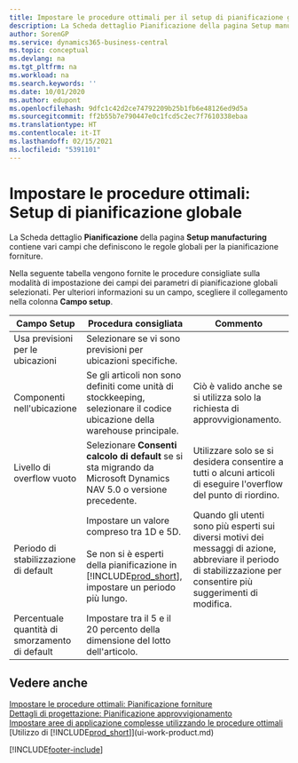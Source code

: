 ```yaml
---
title: Impostare le procedure ottimali per il setup di pianificazione globale | Microsoft Docs
description: La Scheda dettaglio Pianificazione della pagina Setup manufacturing contiene vari campi che definiscono le regole globali per la pianificazione forniture.
author: SorenGP
ms.service: dynamics365-business-central
ms.topic: conceptual
ms.devlang: na
ms.tgt_pltfrm: na
ms.workload: na
ms.search.keywords: ''
ms.date: 10/01/2020
ms.author: edupont
ms.openlocfilehash: 9dfc1c42d2ce74792209b25b1fb6e48126ed9d5a
ms.sourcegitcommit: ff2b55b7e790447e0c1fcd5c2ec7f7610338ebaa
ms.translationtype: HT
ms.contentlocale: it-IT
ms.lasthandoff: 02/15/2021
ms.locfileid: "5391101"
---
```

# <a name="setup-best-practices-global-planning-setup"></a>Impostare le procedure ottimali: Setup di pianificazione globale
La Scheda dettaglio **Pianificazione** della pagina **Setup manufacturing** contiene vari campi che definiscono le regole globali per la pianificazione forniture.  

 Nella seguente tabella vengono fornite le procedure consigliate sulla modalità di impostazione dei campi dei parametri di pianificazione globali selezionati. Per ulteriori informazioni su un campo, scegliere il collegamento nella colonna **Campo setup**.  

|Campo Setup|Procedura consigliata|Commento|  
|-----------------|-------------------|-------------|  
|Usa previsioni per le ubicazioni|Selezionare se vi sono previsioni per ubicazioni specifiche.||  
|Componenti nell'ubicazione|Se gli articoli non sono definiti come unità di stockkeeping, selezionare il codice ubicazione della warehouse principale.|Ciò è valido anche se si utilizza solo la richiesta di approvvigionamento.|  
|Livello di overflow vuoto|Selezionare **Consenti calcolo di default** se si sta migrando da Microsoft Dynamics NAV 5.0 o versione precedente.|Utilizzare solo se si desidera consentire a tutti o alcuni articoli di eseguire l'overflow del punto di riordino.|  
|Periodo di stabilizzazione di default|Impostare un valore compreso tra 1D e 5D.<br /><br /> Se non si è esperti della pianificazione in [!INCLUDE[prod_short](includes/prod_short.md)], impostare un periodo più lungo.|Quando gli utenti sono più esperti sui diversi motivi dei messaggi di azione, abbreviare il periodo di stabilizzazione per consentire più suggerimenti di modifica.|  
|Percentuale quantità di smorzamento di default|Impostare tra il 5 e il 20 percento della dimensione del lotto dell'articolo.||  

## <a name="see-also"></a>Vedere anche  
 [Impostare le procedure ottimali: Pianificazione forniture](setup-best-practices-supply-planning.md)   
 [Dettagli di progettazione: Pianificazione approvvigionamento](design-details-supply-planning.md)   
 [Impostare aree di applicazione complesse utilizzando le procedure ottimali](set-up-complex-application-areas-using-best-practices.md)  
 [Utilizzo di [!INCLUDE[prod_short](includes/prod_short.md)]](ui-work-product.md)


[!INCLUDE[footer-include](includes/footer-banner.md)]